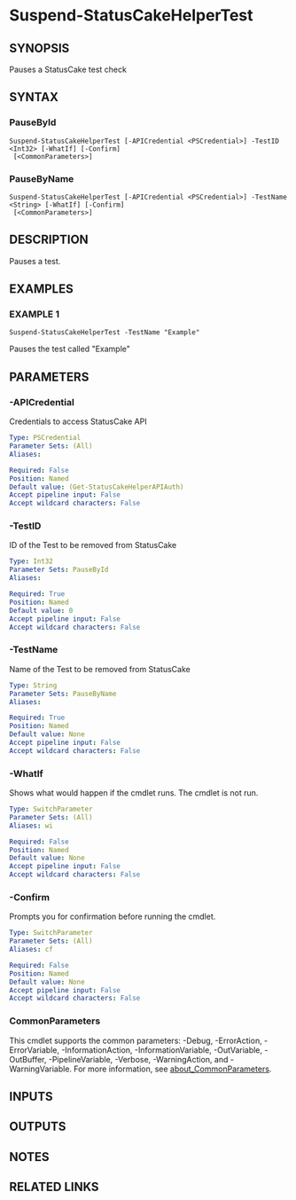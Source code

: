 # Suspend-StatusCakeHelperTest

## SYNOPSIS
Pauses a StatusCake test check

## SYNTAX

### PauseById
```
Suspend-StatusCakeHelperTest [-APICredential <PSCredential>] -TestID <Int32> [-WhatIf] [-Confirm]
 [<CommonParameters>]
```

### PauseByName
```
Suspend-StatusCakeHelperTest [-APICredential <PSCredential>] -TestName <String> [-WhatIf] [-Confirm]
 [<CommonParameters>]
```

## DESCRIPTION
Pauses a test.

## EXAMPLES

### EXAMPLE 1
```
Suspend-StatusCakeHelperTest -TestName "Example"
```

Pauses the test called "Example"

## PARAMETERS

### -APICredential
Credentials to access StatusCake API

```yaml
Type: PSCredential
Parameter Sets: (All)
Aliases:

Required: False
Position: Named
Default value: (Get-StatusCakeHelperAPIAuth)
Accept pipeline input: False
Accept wildcard characters: False
```

### -TestID
ID of the Test to be removed from StatusCake

```yaml
Type: Int32
Parameter Sets: PauseById
Aliases:

Required: True
Position: Named
Default value: 0
Accept pipeline input: False
Accept wildcard characters: False
```

### -TestName
Name of the Test to be removed from StatusCake

```yaml
Type: String
Parameter Sets: PauseByName
Aliases:

Required: True
Position: Named
Default value: None
Accept pipeline input: False
Accept wildcard characters: False
```

### -WhatIf
Shows what would happen if the cmdlet runs.
The cmdlet is not run.

```yaml
Type: SwitchParameter
Parameter Sets: (All)
Aliases: wi

Required: False
Position: Named
Default value: None
Accept pipeline input: False
Accept wildcard characters: False
```

### -Confirm
Prompts you for confirmation before running the cmdlet.

```yaml
Type: SwitchParameter
Parameter Sets: (All)
Aliases: cf

Required: False
Position: Named
Default value: None
Accept pipeline input: False
Accept wildcard characters: False
```

### CommonParameters
This cmdlet supports the common parameters: -Debug, -ErrorAction, -ErrorVariable, -InformationAction, -InformationVariable, -OutVariable, -OutBuffer, -PipelineVariable, -Verbose, -WarningAction, and -WarningVariable. For more information, see [about_CommonParameters](http://go.microsoft.com/fwlink/?LinkID=113216).

## INPUTS

## OUTPUTS

## NOTES

## RELATED LINKS
